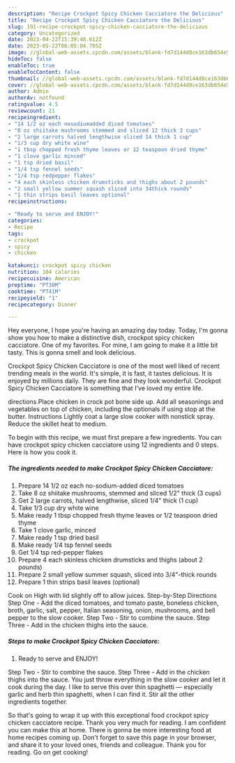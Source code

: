 ```yaml
---
description: "Recipe Crockpot Spicy Chicken Cacciatore the Delicious"
title: "Recipe Crockpot Spicy Chicken Cacciatore the Delicious"
slug: 191-recipe-crockpot-spicy-chicken-cacciatore-the-delicious
category: Uncategorized
date: 2023-04-22T15:39:48.612Z
date: 2023-05-22T06:05:04.705Z
image: //global-web-assets.cpcdn.com/assets/blank-fd7d144d8ce163db654e5a02c40b08a2775adb7897d16e4062681dc7e1b2800f.png
hideToc: false
enableToc: true
enableTocContent: false
thumbnail: //global-web-assets.cpcdn.com/assets/blank-fd7d144d8ce163db654e5a02c40b08a2775adb7897d16e4062681dc7e1b2800f.png
cover: //global-web-assets.cpcdn.com/assets/blank-fd7d144d8ce163db654e5a02c40b08a2775adb7897d16e4062681dc7e1b2800f.png
author: Admin
authorAv: notfound
ratingvalue: 4.5
reviewcount: 21
recipeingredient:
- "14 1/2 oz each nosodiumadded diced tomatoes"
- "8 oz shiitake mushrooms stemmed and sliced 12 thick 3 cups"
- "2 large carrots halved lengthwise sliced 14 thick 1 cup"
- "1/3 cup dry white wine"
- "1 tbsp chopped fresh thyme leaves or 12 teaspoon dried thyme"
- "1 clove garlic minced"
- "1 tsp dried basil"
- "1/4 tsp fennel seeds"
- "1/4 tsp redpepper flakes"
- "4 each skinless chicken drumsticks and thighs about 2 pounds"
- "2 small yellow summer squash sliced into 34thick rounds"
- "1 thin strips basil leaves optional"
recipeinstructions:

- "Ready to serve and ENJOY!"
categories:
- Recipe
tags:
- crockpot
- spicy
- chicken

katakunci: crockpot spicy chicken 
nutrition: 104 calories
recipecuisine: American
preptime: "PT30M"
cooktime: "PT41M"
recipeyield: "1"
recipecategory: Dinner

---
```



Hey everyone, I hope you're having an amazing day today. Today, I'm gonna show you how to make a distinctive dish, crockpot spicy chicken cacciatore. One of my favorites. For mine, I am going to make it a little bit tasty. This is gonna smell and look delicious.

Crockpot Spicy Chicken Cacciatore is one of the most well liked of recent trending meals in the world. It's simple, it is fast, it tastes delicious. It is enjoyed by millions daily. They are fine and they look wonderful. Crockpot Spicy Chicken Cacciatore is something that I've loved my entire life.

directions Place chicken in crock pot bone side up. Add all seasonings and vegetables on top of chicken, including the optionals if using stop at the butter. Instructions Lightly coat a large slow cooker with nonstick spray. Reduce the skillet heat to medium.


To begin with this recipe, we must first prepare a few ingredients. You can have crockpot spicy chicken cacciatore using 12 ingredients and 0 steps. Here is how you cook it.

<!--inarticleads1-->

##### The ingredients needed to make Crockpot Spicy Chicken Cacciatore:

1. Prepare 14 1/2 oz each no-sodium-added diced tomatoes
1. Take 8 oz shiitake mushrooms, stemmed and sliced 1/2&#34; thick (3 cups)
1. Get 2 large carrots, halved lengthwise, sliced 1/4&#34; thick (1 cup)
1. Take 1/3 cup dry white wine
1. Make ready 1 tbsp chopped fresh thyme leaves or 1/2 teaspoon dried thyme
1. Take 1 clove garlic, minced
1. Make ready 1 tsp dried basil
1. Make ready 1/4 tsp fennel seeds
1. Get 1/4 tsp red-pepper flakes
1. Prepare 4 each skinless chicken drumsticks and thighs (about 2 pounds)
1. Prepare 2 small yellow summer squash, sliced into 3/4&#34;-thick rounds
1. Prepare 1 thin strips basil leaves (optional)


Cook on High with lid slightly off to allow juices. Step-by-Step Directions Step One - Add the diced tomatoes, and tomato paste, boneless chicken, broth, garlic, salt, pepper, Italian seasoning, onion, mushrooms, and bell pepper to the slow cooker. Step Two - Stir to combine the sauce. Step Three - Add in the chicken thighs into the sauce. 

<!--inarticleads2-->

##### Steps to make Crockpot Spicy Chicken Cacciatore:


1. Ready to serve and ENJOY!

Step Two - Stir to combine the sauce. Step Three - Add in the chicken thighs into the sauce. You just throw everything in the slow cooker and let it cook during the day. I like to serve this over thin spaghetti — especially garlic and herb thin spaghetti, when I can find it. Stir all the other ingredients together. 

So that's going to wrap it up with this exceptional food crockpot spicy chicken cacciatore recipe. Thank you very much for reading. I am confident you can make this at home. There is gonna be more interesting food at home recipes coming up. Don't forget to save this page in your browser, and share it to your loved ones, friends and colleague. Thank you for reading. Go on get cooking!
